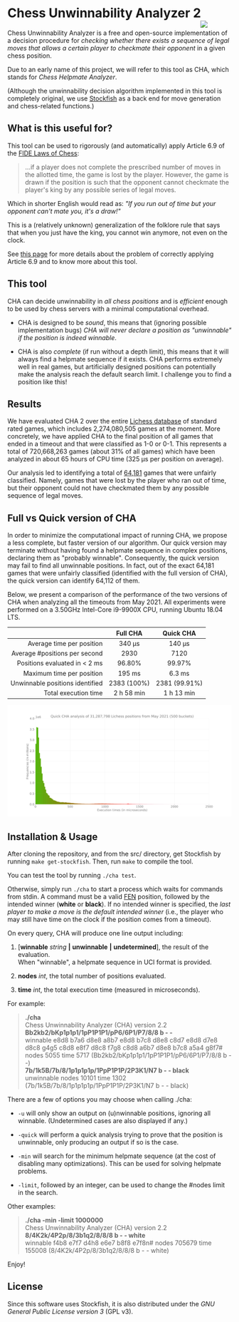 # Chess Unwinnability Analyzer 2<img src="https://miguel-ambrona.github.io/img/cha.png" width="70px" align="right">

Chess Unwinnability Analyzer is a free and open-source implementation of a decision procedure
for *checking whether there exists a sequence of legal moves that allows a certain player to checkmate their opponent*
in a given chess position.

Due to an early name of this project, we will refer to this tool as CHA, which stands for
*Chess Helpmate Analyzer*.

(Although the unwinnability decision algorithm implemented in this tool is completely original,
we use [Stockfish](https://github.com/official-stockfish/Stockfish) as a back end
for move generation and chess-related functions.)

## What is this useful for?

This tool can be used to rigorously (and automatically) apply Article 6.9 of the
[FIDE Laws of Chess](https://www.fide.com/FIDE/handbook/LawsOfChess.pdf):

> ...if a player does not complete the prescribed number of moves in the allotted time,
> the game is lost by the player. However, the game is drawn if the position is such that
> the opponent cannot checkmate the player's king by any possible series of legal moves.

Which in shorter English would read as:
*"If you run out of time but your opponent can't mate you, it's a draw!"*

This is a (relatively unknown) generalization of the folklore rule that says that when you
just have the king, you cannot win anymore, not even on the clock.

See [this page](https://elrubiongamma.ddns.net/chess-unwinnability-analyzer/about.html)
for more details about the problem of correctly applying Article 6.9 and to know more about this tool.


## This tool

CHA can decide unwinnability in *all chess positions* and is *efficient* enough
to be used by chess servers with a minimal computational overhead.

 * CHA is designed to be *sound*, this means that (ignoring possible implementation bugs)
 *CHA will never declare a position as "unwinnable" if the position is indeed winnable*.

 * CHA is also *complete* (if run without a depth limit), this means that it will always find
 a helpmate sequence if it exists.
 CHA performs extremely well in real games, but artificially designed positions can
 potentially make the analysis reach the default search limit.
 I challenge you to find a position like this!

## Results

We have evaluated CHA 2 over the entire [Lichess database](https://database.lichess.org/)
of standard rated games, which includes 2,274,080,505 games at the moment.
More concretely, we have applied CHA to the final position of all games that ended in a timeout
and that were classified as 1-0 or 0-1.
This represents a total of 720,668,263 games (about 31% of all games) which have been analyzed
in about 65 hours of CPU time (325 μs per position on average).

Our analysis led to identifying a total of
[64,181](https://raw.githubusercontent.com/miguel-ambrona/D3-Chess/main/tests/unfair.txt)
games that were unfairly classified.
Namely, games that were lost by the player who ran out of time, but their opponent
could not have checkmated them by any possible sequence of legal moves.

## Full vs Quick version of CHA

In order to minimize the computational impact of running CHA, we propose a less complete,
but faster version of our algorithm. Our quick version may terminate without having found
a helpmate sequence in complex positions, declaring them as "probably winnable".
Consequently, the quick version may fail to find all unwinnable positions.
In fact, out of the exact 64,181 games that were unfairly classified
(identified with the full version of CHA), the quick version can identify 64,112 of them.

Below, we present a comparison of the performance of the two versions of CHA when analyzing
all the timeouts from May 2021. All experiments were performed on a 3.50GHz Intel-Core i9-9900X CPU,
running Ubuntu 18.04 LTS.

|                                 |    Full CHA   |    Quick CHA   |
|--------------------------------:|:-------------:|:--------------:|
|       Average time per position |     340 μs    |     140 μs     |
|   Average #positions per second |      2930     |      7120      |
|   Positions evaluated in < 2 ms |     96.80%    |     99.97%     |
|       Maximum time per position |     195 ms    |     6.3 ms     |
| Unwinnable positions identified |  2383 (100%)  |  2381 (99.91%) |
|            Total execution time |   2 h 58 min  |    1 h 13 min  |

<img src="https://raw.githubusercontent.com/miguel-ambrona/D3-Chess/1e7665e8ad7783765b2149c8db70821ce8fe54f3/tests/results.svg">


## Installation & Usage

After cloning the repository, and from the src/ directory,
get Stockfish by running ```make get-stockfish```.
Then, run ```make``` to compile the tool.

You can test the tool by running ```./cha test```.

Otherwise, simply run ```./cha``` to start a process which waits for commands from stdin.
A command must be a valid [FEN](https://en.wikipedia.org/wiki/Forsyth%E2%80%93Edwards_Notation)
position, followed by the intended winner (**white** or **black**).
If no intended winner is specified, the *last player to make a move is the default intended winner*
(i.e., the player who may still have time on the clock if the position comes from a timeout).

On every query, CHA will produce one line output including:

1. [**winnable** _string_ **|** **unwinnable** **|** **undetermined**], the result of the evaluation.<br>
  When "winnable", a helpmate sequence in UCI format is provided.

1. **nodes** _int_, the total number of positions evaluated.

1. **time** _int_, the total execution time (measured in microseconds).

For example:

> **./cha**<br>
> Chess Unwinnability Analyzer (CHA) version 2.2<br>
> **Bb2kb2/bKp1p1p1/1pP1P1P1/pP6/6P1/P7/8/8 b - -**<br>
> winnable e8d8 b7a6 d8e8 a8b7 e8d8 b7c8 d8e8 c8d7 e8d8 d7e8 d8c8 g4g5 c8d8 e8f7 d8c8 f7g8 c8d8 a6b7 d8e8 b7c8 a5a4 g8f7# nodes 5055 time 5717 (Bb2kb2/bKp1p1p1/1pP1P1P1/pP6/6P1/P7/8/8 b - -)<br>
> **7b/1k5B/7b/8/1p1p1p1p/1PpP1P1P/2P3K1/N7 b - - black**<br>
> unwinnable nodes 10101 time 1302 (7b/1k5B/7b/8/1p1p1p1p/1PpP1P1P/2P3K1/N7 b - - black)

There are a few of options you may choose when calling ./cha:

* ```-u``` will only show an output on (u)nwinnable positions, ignoring all winnable.
(Undetermined cases are also displayed if any.)

* ```-quick``` will perform a quick analysis trying to prove that the position is unwinnable,
only producing an output if so is the case.

* ```-min``` will search for the minimum helpmate sequence (at the cost of disabling many
optimizations). This can be used for solving helpmate problems.

* ```-limit```, followed by an integer, can be used to change the #nodes limit in the search.

Other examples:

> **./cha -min -limit 1000000**<br>
> Chess Unwinnability Analyzer (CHA) version 2.2<br>
> **8/4K2k/4P2p/8/3b1q2/8/8/8 b - - white**<br>
> winnable f4b8 e7f7 d4h8 e6e7 b8f8 e7f8n# nodes 705679 time 155008 (8/4K2k/4P2p/8/3b1q2/8/8/8 b - - white)

Enjoy!


## License

Since this software uses Stockfish, it is also distributed under the
*GNU General Public License version 3* (GPL v3).